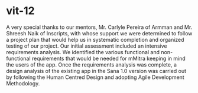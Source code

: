 vit-12
======
A very special thanks to our mentors, Mr. Carlyle Pereira of Armman and Mr. Shreesh Naik of Inscripts, with whose support we were determined to follow a project plan that would help us in systematic completion and organized testing of our project.
Our initial assessment included an intensive requirements analysis. We identified the various functional and non-functional requirements that would be needed for mMitra keeping in mind the users of the app.
Once the requirements analysis was complete, a design analysis of the existing app in the Sana 1.0 version was carried out by following the Human Centred Design and adopting Agile Development Methodology.
